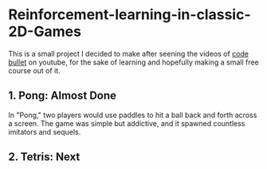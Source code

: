 # Reinforcement-learning-in-classic-2D-Games
This is a small project I decided to make after seening the videos of [code bullet](https://www.youtube.com/@CodeBullet) on youtube, for the sake of learning and hopefully making a small free course out of it.

## 1. **Pong: Almost Done**
In "Pong," two players would use paddles to hit a ball back and forth across a screen. The game was simple but addictive, and it spawned countless imitators and sequels.

## 2. **Tetris: Next**

